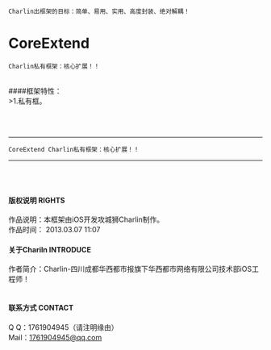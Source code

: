 
    Charlin出框架的目标：简单、易用、实用、高度封装、绝对解耦！

# CoreExtend
    Charlin私有框架：核心扩展！！
<br />
####框架特性：<br />
>1.私有框。

<br /><br />


-----
    CoreExtend Charlin私有框架：核心扩展！！
-----

<br /><br />

#### 版权说明 RIGHTS <br />
作品说明：本框架由iOS开发攻城狮Charlin制作。<br />
作品时间： 2013.03.07 11:07<br />


#### 关于Chariln INTRODUCE <br />
作者简介：Charlin-四川成都华西都市报旗下华西都市网络有限公司技术部iOS工程师！<br /><br />


#### 联系方式 CONTACT <br />
Q    Q：1761904945（请注明缘由）<br />
Mail：1761904945@qq.com<br />
